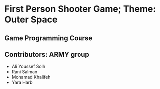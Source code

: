 # First Person Shooter Game; Theme: Outer Space
## Game Programming Course
## Contributors: ARMY group
- Ali Youssef Solh
- Rani Salman
- Mohamad Khalifeh
- Yara Harb
